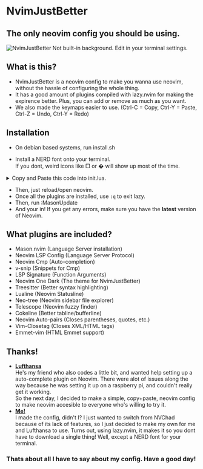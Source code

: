 # NvimJustBetter

## The only neovim config you should be using.

![NvimJustBetter](https://cdn.discordapp.com/attachments/1052738340887212092/1090064909070504026/image.png)
Not built-in background. Edit in your terminal settings.

## What is this?
* NvimJustBetter is a neovim config to make you wanna use neovim, without the hassle of configuring the whole thing.
* It has a good amount of plugins compiled with lazy.nvim for making the expirence better. Plus, you can add or remove as much as you want.
* We also made the keymaps easier to use. (Ctrl-C = Copy, Ctrl-Y = Paste, Ctrl-Z = Undo, Ctrl-Y = Redo)

## Installation
* On debian based systems, run install.sh

* Install a NERD font onto your terminal.<br>If you dont, weird icons like □ or � will show up most of the time.
<details>
<summary>Copy and Paste this code into init.lua.</summary>

```lua
---         NvimJustBetter           ---
---                                  ---
---      THE best neovim config      ---
---   No downloads, just copy+paste  ---
---                                  ---
---         Made by MJ 2.0           ---
---    about.hughwillson.repl.co     ---


-- Boot Lazy.nvim --
local lazypath = vim.fn.stdpath("data") .. "/lazy/lazy.nvim"
if not vim.loop.fs_stat(lazypath) then
vim.fn.system({
	"git",
	"clone",
	"--filter=blob:none",
	"https://github.com/folke/lazy.nvim.git",
	"--branch=stable", -- latest stable release
	lazypath,
})
end
vim.opt.rtp:prepend(lazypath)

-- Good Mappings --
vim.g.mapleader = " "
vim.cmd([[
	inoremap <C-Z> <C-O>u
	inoremap <C-Y> <C-O><C-R>
	vmap <C-c> "+yi
	vmap <C-x> "+c
	vmap <C-v> c<ESC>"+p
	imap <C-v> <C-r><C-o>+
	set tabstop=4
	set shiftwidth=4
	set expandtab
    autocmd CursorHold,CursorHoldI * update
]])

-- Install Plugins --
require("lazy").setup({

	{ "williamboman/mason.nvim", build = ":MasonUpdate" }, -- Language server installation

	'williamboman/mason-lspconfig.nvim', -- Bridges Mason and LspConfig

	'neovim/nvim-lspconfig', -- Language Server Protocol

	'hrsh7th/cmp-nvim-lsp', -- Bridges LspConfig and Cmp

	'hrsh7th/nvim-cmp', -- Auto-completion

    'hrsh7th/cmp-vsnip', -- Bridges Vsnip and Cmp

    'hrsh7th/vim-vsnip', -- Snippets

    'ray-x/lsp_signature.nvim', -- Function Arguments

	'navarasu/onedark.nvim', -- Neovim Theme

	{ 'nvim-treesitter/nvim-treesitter', build = ":TSUpdate"}, -- Better syntax highlighting

    'jose-elias-alvarez/null-ls.nvim', -- Bridges Lsp and Prettier

    'MunifTanjim/prettier.nvim',

	{ "nvim-lualine/lualine.nvim", -- Neovim Statusline
    		dependencies = {
        		"nvim-tree/nvim-web-devicons",
    		},
	},

	{ "nvim-neo-tree/neo-tree.nvim", -- Neovim sidebar file explorer
		branch = "v2.x",
		dependencies = {
			"MunifTanjim/nui.nvim",
			"nvim-lua/plenary.nvim",
			"nvim-tree/nvim-web-devicons",
		},
	},

	{ 'nvim-telescope/telescope.nvim', -- Neovim fuzzy finder
		branch = '0.1.1',
			dependencies = {
				'nvim-lua/plenary.nvim',
			},
		},

	'willothy/nvim-cokeline', -- Neovim Tabline

	'windwp/nvim-autopairs', -- Closes parentheses, quotes, etc.

	"alvan/vim-closetag", -- Closes XML tags

	'mattn/emmet-vim', -- Emmet for HTML files


	--             Add your own plugins!              --
	--   Use provided lazy.nvim install from github   --
	--  Or just go below and put 'author/repository', --

    'manzeloth/live-server',

})


-- Setup and Configure Plugins --

-- mason.nvim (LSP Installations)
require("mason").setup()
require("mason-lspconfig").setup()

-- LspConfig (Error highlighting)
vim.diagnostic.config({
    virtual_text = true,
    signs = true,
    underline = true,
    update_in_insert = true,
    severity_sort = false,
})
local signs = { Error = " ", Warn = " ", Hint = " ", Info = " " }
for type, icon in pairs(signs) do
    local hl = "DiagnosticSign" .. type
    vim.fn.sign_define(hl, { text = icon, texthl = hl, numhl = hl })
end

-- onedark.nvim (Neovim Theme)
require('onedark').setup {
    style = 'deep'
}

-- null-ls
require("null-ls").setup()

-- prettier (Colorful Syntax Highlighting)
require("prettier").setup()

-- nvim-cmp (Autocomplete)
local cmp = require("cmp")
cmp.setup({
    snippet = {
      -- REQUIRED - you must specify a snippet engine
      expand = function(args)
        vim.fn["vsnip#anonymous"](args.body) -- For `vsnip` users.
      end,
    },
	mapping = cmp.mapping.preset.insert({
		['<C-b>'] = cmp.mapping.scroll_docs(-4),
		['<C-f>'] = cmp.mapping.scroll_docs(4),
		['<C-o>'] = cmp.mapping.complete(),
		['<C-e>'] = cmp.mapping.abort(),
		['<CR>'] = cmp.mapping.confirm({ select=true }),
	}),
	sources = cmp.config.sources({
		{ name = 'nvim_lsp' },
        { name = 'vsnip' },
	}, {
		{ name = 'buffer' }
	}),
})

-- lualine (Statusline)
require('lualine').setup()

-- neo-tree (File Explorer)
vim.cmd([[ let g:neo_tree_remove_legacy_commands = 1 ]])

-- cokeline (Tabline)
local get_hex = require('cokeline/utils').get_hex

local space = {text = "    "}

require('cokeline').setup {
            mappings = {
              cycle_prev_next = true,
            },
            default_hl = {
              fg = function(buffer)
                return
                  buffer.is_focused and nil or get_hex("Comment", "fg")
              end,
              bg = "none",
            },
            components = {
                space,
                {
                    text = function(buffer)
                        return buffer.devicon.icon
                    end,
                    fg = function(buffer)
                        return buffer.devicon.color
                    end
                },
                {
                    text = function(buffer)
                        return buffer.filename
                    end,
                    fg = function(buffer)
                        if buffer.is_focused then
                            return "#78dce8"
                        end
                        if buffer.is_modified then
                            return "#e5c463"
                        end
                        if false then
                            return "#fc5d7c"
                        end
                    end,
                    style = function(buffer)
                        if buffer.is_focused then
                            return "underline"
                        end
                        return nil
                    end
                },
                {
                    text = function(buffer)
                        if buffer.is_readonly then
                            return " 🔒"
                        end
                        return ""
                    end
                },
                space
            },
    sidebar = {
        filetype = 'neo-tree',
        components = {
            {
                text = "    Neo-tree",
                fg = vim.g.terminal_color_3,
                bg = get_hex("NeoTreeNormal"),
                style = 'bold'
            }
        }
    }
}

-- auto-pairs (Closes parentheses, quotes, etc.)
require("nvim-autopairs").setup {}
local cmp_autopairs = require('nvim-autopairs.completion.cmp')
cmp.event:on(
  'confirm_done',
  cmp_autopairs.on_confirm_done()
)

-- LSP Signature (Function Arguments)
require("lsp_signature").setup()

-- Set Colorscheme --
require('onedark').load()
vim.cmd([[
    set number 
    set cursorline
    highlight CursorLine cterm=NONE ctermbg=NONE ctermfg=NONE guibg=NONE guifg=NONE
]]) -- Numbered Lines

-- LSP Setup Helpers --
local lsp = require("lspconfig")
local capabilities = require('cmp_nvim_lsp').default_capabilities()
local lsp_setup = {
    on_attach = function(_, bufnr)
        require("lsp_signature").on_attach({
            bind = true, -- This is mandatory, otherwise border config won't get registered.
            handler_opts = {
                border = "rounded"
            }
        }, bufnr)
    end,
  capabilities=capabilities,
}
local function add(t1, t2)
    return table.move(t2, 1, #t2, #t1 + 1, t1)
end

--               SETUP LSP SERVERS HERE                   --
--      Example Setup: lsp.pyright.setup(lsp_setup)       --
-- With Options: lsp.server.setup(add(lsp_setup, {opts})) --
```
</details>

* Then, just reload/open neovim.
* Once all the plugins are installed, use `:q` to exit lazy.
* Then, run :MasonUpdate
* And your in! If you get any errors, make sure you have the **latest** version of Neovim.

## What plugins are included?

* Mason.nvim (Language Server installation)
* Neovim LSP Config (Language Server Protocol)
* Neovim Cmp (Auto-completion)
* v-snip (Snippets for Cmp)
* LSP Signature (Function Arguments)
* Neovim One Dark (The theme for NvimJustBetter)
* Treesitter (Better syntax highlighting)
* Lualine (Neovim Statusline)
* Neo-tree (Neovim sidebar file explorer)
* Telescope (Neovim fuzzy finder)
* Cokeline (Better tabline/bufferline)
* Neovim Auto-pairs (Closes parentheses, quotes, etc.)
* Vim-Closetag (Closes XML/HTML tags)
* Emmet-vim (HTML Emmet support)

## Thanks!
* [**Lufthansa**](https://jaythedev.com)<br>He's my friend who also codes a little bit, and wanted help setting up a auto-complete plugin on Neovim. There were alot of issues along the way because he was setting it up on a raspberry pi, and couldn't really get it working.<br>So the next day, I decided to make a simple, copy+paste, neovim config to make neovim accesible to everyone who's willing to try it.
* [**Me!**](https://about.hughwillson.repl.co)<br>I made the config, didn't I? I just wanted to switch from NVChad because of its lack of features, so I just decided to make my own for me and Lufthansa to use. Turns out, using lazy.nvim, it makes it so you dont have to download a single thing! Well, except a NERD font for your terminal.

### Thats about all I have to say about my config. Have a good day!
